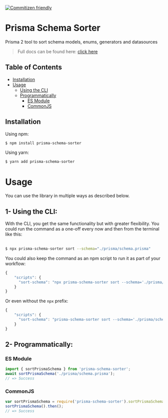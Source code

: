 [![Commitizen friendly](https://img.shields.io/badge/commitizen-friendly-brightgreen.svg)](http://commitizen.github.io/cz-cli/)

# Prisma Schema Sorter

Prisma 2 tool to sort schema models, enums, generators and datasources

> Full docs can be found here: [click here](https://omar-dulaimi.github.io/prisma-schema-sorter/index.html)

## Table of Contents

- [Installation](#installing)
- [Usage](#usage)
  - [Using the CLI](#using-the-cli)
  - [Programmatically](#programmatically)
    - [ES Module](#es-module)
    - [CommonJS](#commonjs)

## Installation

Using npm:

```bash
$ npm install prisma-schema-sorter
```

Using yarn:

```bash
$ yarn add prisma-schema-sorter
```

# Usage

You can use the library in multiple ways as described below.

## 1- Using the CLI:

With the CLI, you get the same functionality but with greater flexibility. You could run the command as a one-off every now and then from the terminal like this:
<br>
<br>

```bash
$ npx prisma-schema-sorter sort --schema="./prisma/schema.prisma"
```

You could also keep the command as an npm script to run it as part of your workflow:

```js
{
    "scripts": {
      "sort-schema": "npx prisma-schema-sorter sort --schema='./prisma/schema.prisma'"
    }
}
```

Or even without the `npx` prefix:

```js
{
    "scripts": {
      "sort-schema": "prisma-schema-sorter sort --schema='./prisma/schema.prisma'"
    }
}
```

## 2- Programmatically:

### ES Module

```ts
import { sortPrismaSchema } from 'prisma-schema-sorter';
await sortPrismaSchema('./prisma/schema.prisma');
// => Success
```

### CommonJS

```js
var sortPrismaSchema = require('prisma-schema-sorter').sortPrismaSchema;
sortPrismaSchema().then();
// => Success
```
